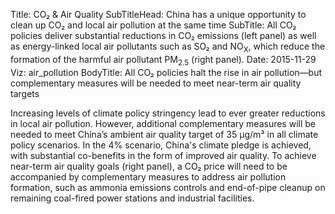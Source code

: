 ﻿Title: CO₂ & Air Quality
SubTitleHead: China has a unique opportunity to clean up CO₂ and local air pollution at the same time
SubTitle: All CO₂ policies deliver substantial reductions in CO₂ emissions (left panel) as well as energy-linked local air pollutants such as SO₂ and NO<sub>X</sub>, which reduce the formation of the harmful air pollutant PM<sub>2.5</sub> (right panel).
Date: 2015-11-29
Viz: air_pollution
BodyTitle: All CO₂ policies halt the rise in air pollution—but complementary measures will be needed to meet near-term air quality targets

Increasing levels of climate policy stringency lead to ever greater reductions in local air pollution.
However, additional complementary measures will be needed to meet China’s ambient air quality target of 35 µg/m³ in all climate policy scenarios.
In the 4% scenario, China's climate pledge is achieved, with substantial co-benefits in the form of improved air quality.
To achieve near-term air quality goals (right panel), a CO₂ price will need to be accompanied by complementary measures to address air pollution formation, such as ammonia emissions controls and end-of-pipe cleanup on remaining coal-fired power stations and industrial facilities.
